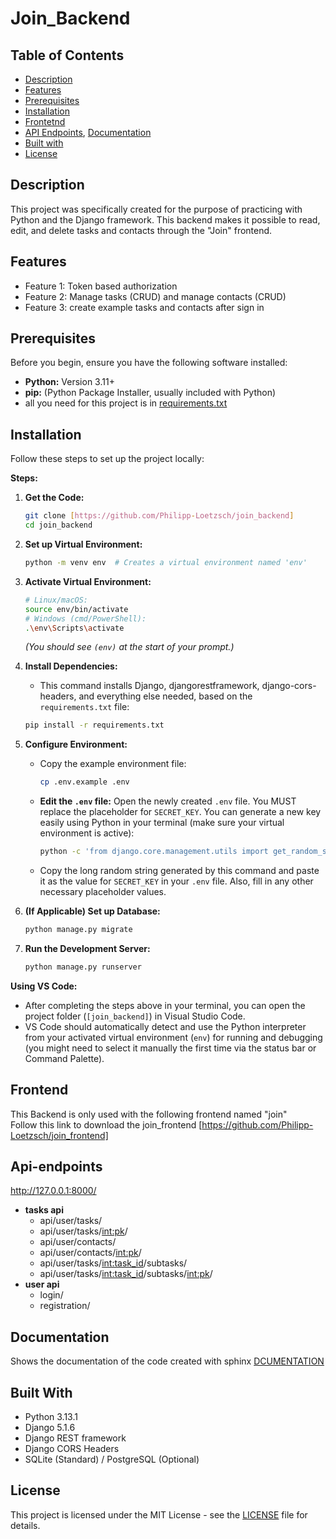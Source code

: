 # Join_Backend 


## Table of Contents

* [Description](#description)
* [Features](#features)
* [Prerequisites](#prerequisites)
* [Installation](#installation)
* [Frontetnd](#frontend)
* [API Endpoints](#api-endpoints), [Documentation](#documentation)
* [Built with](#built-with)
* [License](#license)

## Description

This project was specifically created for the purpose of practicing with Python and the Django framework. 
This backend makes it possible to read, edit, and delete tasks and contacts through the "Join" frontend.


## Features

* Feature 1: Token based authorization
* Feature 2: Manage tasks (CRUD) and  manage contacts (CRUD)
* Feature 3: create example tasks and contacts after sign in

## Prerequisites

Before you begin, ensure you have the following software installed:

* **Python:** Version 3.11+
* **pip:** (Python Package Installer, usually included with Python)
* all you need for this project is in [requirements.txt](requirements.txt)


## Installation

Follow these steps to set up the project locally:

**Steps:**

1.  **Get the Code:**
    ```bash
    git clone [https://github.com/Philipp-Loetzsch/join_backend]
    cd join_backend
    ```

2.  **Set up Virtual Environment:**
    ```bash
    python -m venv env  # Creates a virtual environment named 'env'
    ```

3.  **Activate Virtual Environment:**
    ```bash
    # Linux/macOS:
    source env/bin/activate
    # Windows (cmd/PowerShell):
    .\env\Scripts\activate
    ```
    *(You should see `(env)` at the start of your prompt.)*

4.  **Install Dependencies:**
    * This command installs Django, djangorestframework, django-cors-headers, and everything else needed, based on the `requirements.txt` file:
    ```bash
    pip install -r requirements.txt
    ```

5.  **Configure Environment:**
    * Copy the example environment file:
        ```bash
        cp .env.example .env
        ```
    * **Edit the `.env` file:** Open the newly created `.env` file. You MUST replace the placeholder for `SECRET_KEY`. You can generate a new key easily using Python in your terminal (make sure your virtual environment is active):
        ```bash
        python -c 'from django.core.management.utils import get_random_secret_key; print(get_random_secret_key())'
        ```
    * Copy the long random string generated by this command and paste it as the value for `SECRET_KEY` in your `.env` file. Also, fill in any other necessary placeholder values.

6.  **(If Applicable) Set up Database:**
    ```bash
    python manage.py migrate
    ```

7.  **Run the Development Server:**
    ```bash
    python manage.py runserver
    ```
**Using VS Code:**

* After completing the steps above in your terminal, you can open the project folder (`[join_backend]`) in Visual Studio Code.
* VS Code should automatically detect and use the Python interpreter from your activated virtual environment (`env`) for running and debugging (you might need to select it manually the first time via the status bar or Command Palette).

## Frontend

This Backend is only used with the following frontend named "join"  
Follow this link to download the join_frontend [https://github.com/Philipp-Loetzsch/join_frontend]

## Api-endpoints
http://127.0.0.1:8000/
* **tasks api**
   * api/user/tasks/
   * api/user/tasks/<int:pk>/
   * api/user/contacts/
   * api/user/contacts/<int:pk>/
   * api/user/tasks/<int:task_id>/subtasks/
   * api/user/tasks/<int:task_id>/subtasks/<int:pk>/
* **user api**
   * login/
   * registration/


## Documentation

Shows the documentation of the code created with sphinx
[DCUMENTATION](docs/build/html/index.html)

## Built With
* Python 3.13.1
* Django 5.1.6
* Django REST framework
* Django CORS Headers
* SQLite (Standard) / PostgreSQL (Optional)

## License
This project is licensed under the MIT License - see the [LICENSE](LICENSE.md) file for details.